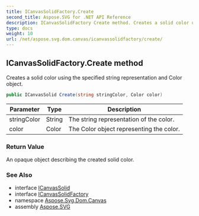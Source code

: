 ```yaml
---
title: ICanvasSolidFactory.Create
second_title: Aspose.SVG for .NET API Reference
description: ICanvasSolidFactory Create method. Creates a solid color using the specified string representation and Color object
type: docs
weight: 10
url: /net/aspose.svg.dom.canvas/icanvassolidfactory/create/
---
```

## ICanvasSolidFactory.Create method

Creates a solid color using the specified string representation and Color object.

```csharp
public ICanvasSolid Create(string stringColor, Color color)
```

| Parameter | Type | Description |
| --- | --- | --- |
| stringColor | String | The string representation of the color. |
| color | Color | The Color object representing the color. |

### Return Value

An opaque object describing the created solid color.

### See Also

* interface [ICanvasSolid](../../icanvassolid/)
* interface [ICanvasSolidFactory](../)
* namespace [Aspose.Svg.Dom.Canvas](../../../aspose.svg.dom.canvas/)
* assembly [Aspose.SVG](../../../)

